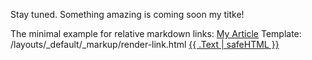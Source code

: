 Stay tuned. Something amazing is coming soon my titke!

The minimal example for relative markdown links: [My Article](../data/about.md) Template: /layouts/\_default/\_markup/render-link.html <a href="{{ (.Page.GetPage .Destination).RelPermalink | safeURL }}">{{ .Text | safeHTML }}</a>
